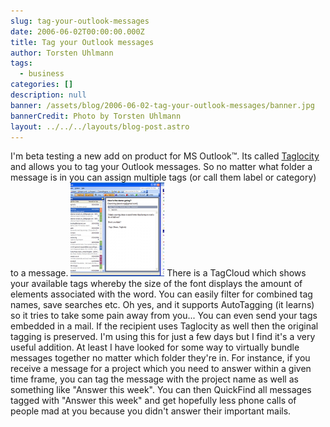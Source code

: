 ```yaml
---
slug: tag-your-outlook-messages
date: 2006-06-02T00:00:00.000Z
title: Tag your Outlook messages
author: Torsten Uhlmann
tags:
  - business
categories: []
description: null
banner: /assets/blog/2006-06-02-tag-your-outlook-messages/banner.jpg
bannerCredit: Photo by Torsten Uhlmann
layout: ../../../layouts/blog-post.astro
---
```


I'm beta testing a new add on product for MS Outlook™. Its called [Taglocity](http://www.taglocity.com/) and allows you to tag your Outlook messages. So no matter what folder a message is in you can assign multiple tags (or call them label or category) to a message. [![taglocity.png](./taglocity-150x150.png)](./taglocity.png "taglocity.png") There is a TagCloud which shows your available tags whereby the size of the font displays the amount of elements associated with the word. You can easily filter for combined tag names, save searches etc. Oh yes, and it supports AutoTagging (it learns) so it tries to take some pain away from you... You can even send your tags embedded in a mail. If the recipient uses Taglocity as well then the original tagging is preserved. I'm using this for just a few days but I find it's a very useful addition. At least I have looked for some way to virtually bundle messages together no matter which folder they're in. For instance, if you receive a message for a project which you need to answer within a given time frame, you can tag the message with the project name as well as something like "Answer this week". You can then QuickFind all messages tagged with "Answer this week" and get hopefully less phone calls of people mad at you because you didn't answer their important mails.
